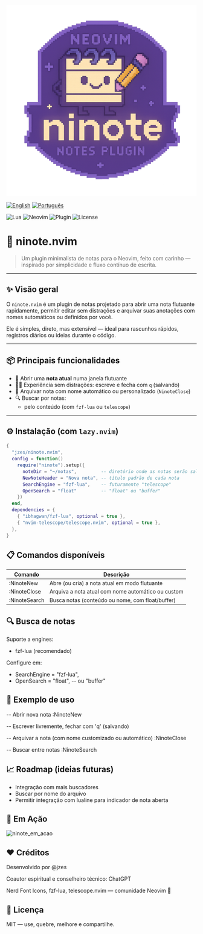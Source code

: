 ![ninote](ninotelogo.png)

[![English](https://img.shields.io/badge/lang-en-blue)](./README.en.md)
[![Português](https://img.shields.io/badge/lang-pt--BR-green)](./README.md)

![Lua](https://img.shields.io/badge/Lua-5.1%20--%205.4-blue?logo=lua)
![Neovim](https://img.shields.io/badge/Neovim-0.9%2B-57A143?logo=neovim)
![Plugin](https://img.shields.io/badge/Plugin-Type--nvim-905)
![License](https://img.shields.io/github/license/jzes/ninote.nvim)

# 📝 ninote.nvim

> Um plugin minimalista de notas para o Neovim, feito com carinho — inspirado por simplicidade e fluxo contínuo de escrita.

---

## ✨ Visão geral

O `ninote.nvim` é um plugin de notas projetado para abrir uma nota flutuante rapidamente, permitir editar sem distrações e arquivar suas anotações com nomes automáticos ou definidos por você.

Ele é simples, direto, mas extensível — ideal para rascunhos rápidos, registros diários ou ideias durante o código.

---

## 📦 Principais funcionalidades

- 🔐 Abrir uma **nota atual** numa janela flutuante
- 🧘‍♂️ Experiência sem distrações: escreve e fecha com `q` (salvando)
- 📁 Arquivar nota com nome automático ou personalizado (`NinoteClose`)
- 🔍 Buscar por notas:
  - pelo conteúdo (com `fzf-lua` ou `telescope`)

---

## ⚙️ Instalação (com `lazy.nvim`)

```lua
{
  "jzes/ninote.nvim",
  config = function()
    require("ninote").setup({
      noteDir = "~/notas",         -- diretório onde as notas serão salvas
      NewNoteHeader = "Nova nota", -- título padrão de cada nota
      SearchEngine = "fzf-lua",    -- futuramente "telescope"
      OpenSearch = "float"         -- "float" ou "buffer"
    })
  end,
  dependencies = {
    { "ibhagwan/fzf-lua", optional = true },
    { "nvim-telescope/telescope.nvim", optional = true },
  },
}
```

## 📋 Comandos disponíveis

| Comando | Descrição|
| --- | --- | 
| :NinoteNew	| Abre (ou cria) a nota atual em modo flutuante |
| :NinoteClose	| Arquiva a nota atual com nome automático ou custom |
| :NinoteSearch	| Busca notas (conteúdo ou nome, com float/buffer) |

## 🔍 Busca de notas

Suporte a engines:

- fzf-lua (recomendado)

Configure em:

- SearchEngine = "fzf-lua",
- OpenSearch = "float", -- ou "buffer"

## 🧠 Exemplo de uso

-- Abrir nova nota
:NinoteNew

-- Escrever livremente, fechar com 'q' (salvando)

-- Arquivar a nota (com nome customizado ou automático)
:NinoteClose

-- Buscar entre notas
:NinoteSearch

## 📈 Roadmap (ideias futuras)

- Integração com mais buscadores
- Buscar por nome do arquivo
- Permitir integração com lualine para indicador de nota aberta

## 📼 Em Ação

![ninote_em_acao](ninote.gif)

## ❤️ Créditos
Desenvolvido por @jzes

Coautor espiritual e conselheiro técnico: ChatGPT

Nerd Font Icons, fzf-lua, telescope.nvim — comunidade Neovim 💚

## 🔖 Licença
MIT — use, quebre, melhore e compartilhe.



